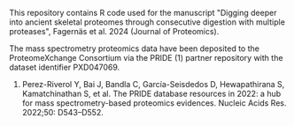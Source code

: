 This repository contains R code used for the manuscript "Digging deeper into ancient skeletal proteomes through consecutive digestion with multiple proteases", Fagernäs et al. 2024 (Journal of Proteomics).

The mass spectrometry proteomics data have been deposited to the ProteomeXchange Consortium via the PRIDE (1) partner repository with the dataset identifier PXD047069. 

1. 	Perez-Riverol Y, Bai J, Bandla C, García-Seisdedos D, Hewapathirana S, Kamatchinathan S, et al. The PRIDE database resources in 2022: a hub for mass spectrometry-based proteomics evidences. Nucleic Acids Res. 2022;50: D543–D552.
